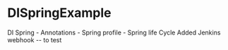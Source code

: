 # DISpringExample
DI Spring - Annotations -  Spring profile -  Spring life Cycle
Added Jenkins webhook -- to test

